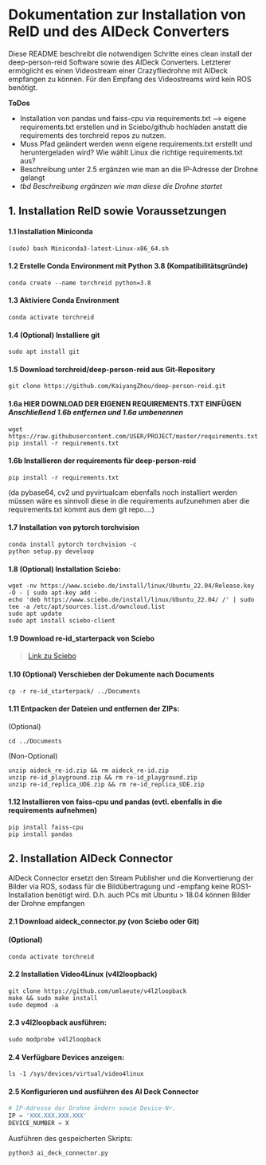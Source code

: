 # __Dokumentation zur Installation von ReID und des AIDeck Converters__

Diese README beschreibt die notwendigen Schritte eines clean install der deep-person-reid Software sowie des AIDeck Converters.
Letzterer ermöglicht es einen Videostream einer Crazyfliedrohne mit AIDeck empfangen zu können. Für den Empfang des Videostreams wird kein ROS benötigt.

__ToDos__  
- Installation von pandas und faiss-cpu via requirements.txt --> eigene requirements.txt erstellen und in Sciebo/github hochladen anstatt die requirements des torchreid repos zu nutzen.
- Muss Pfad geändert werden wenn eigene requirements.txt erstellt und heruntergeladen wird? Wie wählt Linux die richtige requirements.txt aus?
- Beschreibung unter 2.5 ergänzen wie man an die IP-Adresse der Drohne gelangt
- *tbd Beschreibung ergänzen wie man diese die Drohne startet*

## 1. Installation ReID sowie Voraussetzungen
#### 1.1 Installation Miniconda
```console
(sudo) bash Miniconda3-latest-Linux-x86_64.sh
```
#### 1.2 Erstelle Conda Environment mit Python 3.8 (Kompatibilitätsgründe)
```console
conda create --name torchreid python=3.8
```
#### 1.3 Aktiviere Conda Environment
```console
conda activate torchreid
```
#### 1.4 (Optional) Installiere git
```console
sudo apt install git
```
#### 1.5 Download torchreid/deep-person-reid aus Git-Repository
```console
git clone https://github.com/KaiyangZhou/deep-person-reid.git
```

#### 1.6a HIER DOWNLOAD DER EIGENEN REQUIREMENTS.TXT EINFÜGEN *Anschließend 1.6b entfernen und 1.6a umbenennen*
```console
wget https://raw.githubusercontent.com/USER/PROJECT/master/requirements.txt
pip install -r requirements.txt
```

#### 1.6b Installieren der requirements für deep-person-reid
```console
pip install -r requirements.txt
```
(da pybase64, cv2 und pyvirtualcam ebenfalls noch installiert werden müssen wäre es sinnvoll diese in die requirements aufzunehmen aber die requirements.txt kommt aus dem git repo....)
#### 1.7 Installation von pytorch torchvision
```console
conda install pytorch torchvision -c
python setup.py develoop
```
#### 1.8 (Optional) Installation Sciebo:
```console
wget -nv https://www.sciebo.de/install/linux/Ubuntu_22.04/Release.key -O - | sudo apt-key add -
echo 'deb https://www.sciebo.de/install/linux/Ubuntu_22.04/ /' | sudo tee -a /etc/apt/sources.list.d/owncloud.list
sudo apt update
sudo apt install sciebo-client
```

#### 1.9 Download re-id_starterpack von Sciebo
>[Link zu Sciebo](https://tu-dortmund.sciebo.de/f/321038868)

#### 1.10 (Optional) Verschieben der Dokumente nach Documents
```console
cp -r re-id_starterpack/ ../Documents
```

#### 1.11 Entpacken der Dateien und entfernen der ZIPs:
(Optional)
```console
cd ../Documents
```
(Non-Optional)
```console
unzip aideck_re-id.zip && rm aideck_re-id.zip
unzip re-id_playground.zip && rm re-id_playground.zip
unzip re-id_replica_UDE.zip && rm re-id_replica_UDE.zip
```

#### 1.12 Installieren von faiss-cpu und pandas (evtl. ebenfalls in die requirements aufnehmen)
```console
pip install faiss-cpu
pip install pandas
```

## 2. Installation AIDeck Connector
AIDeck Connector ersetzt den Stream Publisher und die Konvertierung der Bilder via ROS, sodass für die Bildübertragung und -empfang keine ROS1-Installation benötigt wird. D.h. auch PCs mit Ubuntu > 18.04 können Bilder der Drohne empfangen
#### 2.1 Download aideck_connector.py (von Sciebo oder Git)
#### (Optional)
```console
conda activate torchreid
```

#### 2.2 Installation Video4Linux (v4l2loopback)
```console
git clone https://github.com/umlaeute/v4l2loopback
make && sudo make install
sudo depmod -a
```

#### 2.3 v4l2loopback ausführen:
```console
sudo modprobe v4l2loopback
```

#### 2.4 Verfügbare Devices anzeigen:
```console
ls -1 /sys/devices/virtual/video4linux
```


#### 2.5 Konfigurieren und ausführen des AI Deck Connector
```python
# IP-Adresse der Drohne ändern sowie Device-Nr.
IP = 'XXX.XXX.XXX.XXX'
DEVICE_NUMBER = X
```

Ausführen des gespeicherten Skripts:
```console
python3 ai_deck_connector.py
```
